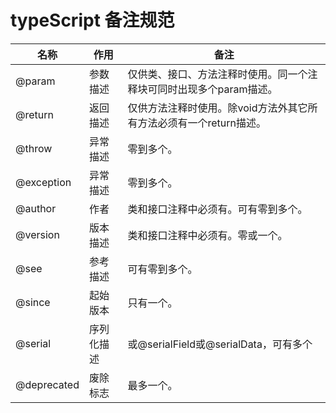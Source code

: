# typeScript 备注规范


| 名称        | 作用       | 备注                                                                |
| ----------- | ---------- | ------------------------------------------------------------------- |
| @param      | 参数描述   | 仅供类、接口、方法注释时使用。同一个注释块可同时出现多个param描述。 |
| @return      | 返回描述   | 仅供方法注释时使用。除void方法外其它所有方法必须有一个return描述。  |
| @throw      | 异常描述   | 零到多个。                                                          |
| @exception  | 异常描述   | 零到多个。                                                          |
| @author     | 作者       | 类和接口注释中必须有。可有零到多个。                                |
| @version    | 版本描述   | 类和接口注释中必须有。零或一个。                                    |
| @see        | 参考描述   | 可有零到多个。                                                      |
| @since      | 起始版本   | 只有一个。                                                          |
| @serial     | 序列化描述 | 或@serialField或@serialData，可有多个                               |
| @deprecated | 废除标志   | 最多一个。                                                          |